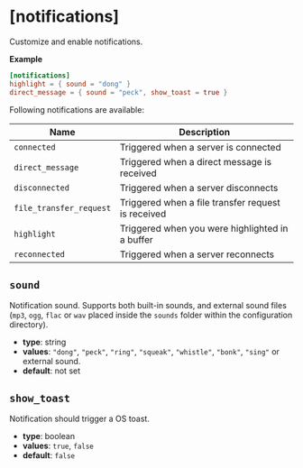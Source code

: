 # [notifications]

Customize and enable notifications.

**Example**

```toml
[notifications]
highlight = { sound = "dong" }
direct_message = { sound = "peck", show_toast = true }
```

Following notifications are available:

| Name                    | Description                                        |
| ----------------------- | -------------------------------------------------- |
| `connected`             | Triggered when a server is connected               |
| `direct_message`        | Triggered when a direct message is received        |
| `disconnected`          | Triggered when a server disconnects                |
| `file_transfer_request` | Triggered when a file transfer request is received |
| `highlight`             | Triggered when you were highlighted in a buffer    |
| `reconnected`           | Triggered when a server reconnects                 |


## `sound`

Notification sound.
Supports both built-in sounds, and external sound files (`mp3`, `ogg`, `flac` or `wav` placed inside the `sounds` folder within the configuration directory).

- **type**: string
- **values**: `"dong"`, `"peck"`, `"ring"`, `"squeak"`, `"whistle"`, `"bonk"`, `"sing"` or external sound.
- **default**: not set


## `show_toast`

Notification should trigger a OS toast.

- **type**: boolean
- **values**: `true`, `false`
- **default**: `false`